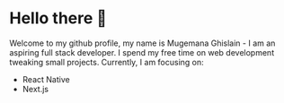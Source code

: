 # Hello there 👋

Welcome to my github profile, my name is Mugemana Ghislain - I am an aspiring full stack developer. I spend my free time on web development tweaking small projects. Currently, I am focusing on:
- React Native
- Next.js

